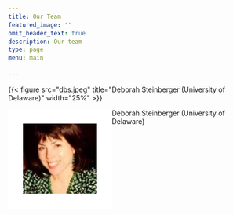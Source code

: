```yaml
---
title: Our Team
featured_image: ''
omit_header_text: true
description: Our team
type: page
menu: main

---
```


{{< figure src="dbs.jpeg" title="Deborah Steinberger (University of Delaware)" width="25%" >}}

<img style="border:30px solid white;" src="dbs.jpeg" alt="" width="30%" align="left" /> Deborah Steinberger (University of Delaware)
